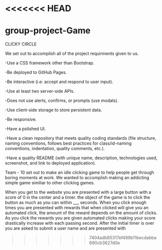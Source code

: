 <<<<<<< HEAD
=======
# group-project-Game

CLICKY CIRCLE

We set out to accomplish all of the project requirments given to us. 

-Use a CSS framework other than Bootstrap.

-Be deployed to GitHub Pages.

-Be interactive (i.e: accept and respond to user input).

-Use at least two server-side APIs.

-Does not use alerts, confirms, or prompts (use modals).

-Use client-side storage to store persistent data.

-Be responsive.

-Have a polished UI.

-Have a clean repository that meets quality coding standards (file structure, naming conventions, follows best practices for class/id-naming conventions, indentation, quality comments, etc.).

-Have a quality README (with unique name, description, technologies used, screenshot, and link to deployed application).


Team - 10 set out to make an idle clicking game to help people get through boring moments at work. We wanted to accomplish making an addicting simple game similiar to other clicking games. 

When you get to the website you are presented with a large button with a score of 0 in the center and a timer. the object of the game is to click the button as much as you can within ___ seconds. When you click enough times you are presented with rewards that when clicked will give you an automated click, the amount of the reward depends on the amount of clicks. As you click the rewards you are given automated clicks making your score drastically increase with each passing second. After the initial timer is over you are asked to submit a user name and are presented with  
>>>>>>> 7404adb85317ef489b11becdabba690cb3627d0e
